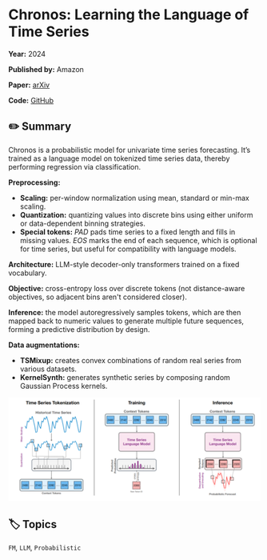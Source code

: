 # Chronos: Learning the Language of Time Series

**Year:** 2024

**Published by:** Amazon

**Paper:** [arXiv](https://arxiv.org/pdf/2403.07815)

**Code:** [GitHub](https://github.com/amazon-science/chronos-forecasting)

## ✏️ Summary
Chronos is a probabilistic model for univariate time series forecasting. It’s trained as a language model on tokenized time series data, thereby performing regression via classification.

**Preprocessing:**

- **Scaling:** per-window normalization using mean, standard or min-max scaling.
- **Quantization:** quantizing values into discrete bins using either uniform or data-dependent binning strategies.
- **Special tokens:** *PAD* pads time series to a fixed length and fills in missing values. *EOS* marks the end of each sequence, which is optional for time series, but useful for compatibility with language models.

**Architecture:** LLM-style decoder-only transformers trained on a fixed vocabulary.

**Objective:** cross-entropy loss over discrete tokens (not distance-aware objectives, so adjacent bins aren't considered closer).

**Inference:** the model autoregressively samples tokens, which are then mapped back to numeric values to generate multiple future sequences, forming a predictive distribution by design.

**Data augmentations:**

- **TSMixup:** creates convex combinations of random real series from various datasets.
- **KernelSynth:** generates synthetic series by composing random Gaussian Process kernels.

![Figure](../figures/chronos-learning-the-language-of-time-series.png)

## 🏷️ Topics
`FM`, `LLM`, `Probabilistic`
